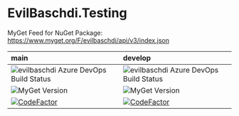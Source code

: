 # EvilBaschdi.Testing

MyGet Feed for NuGet Package: <https://www.myget.org/F/evilbaschdi/api/v3/index.json>

| main                                                         | develop                                                            |
| :----------------------------------------------------------- | :----------------------------------------------------------------- |
| ![evilbaschdi Azure DevOps Build Status][buildStatusMain]    | ![evilbaschdi Azure DevOps Build Status][buildStatusDevelop]       |
| ![MyGet Version][myGetVersionMain]                           | ![MyGet Version][myGetVersionDevelop]                              |
| [![CodeFactor][codeFactorMainBadge]][codeFactorMainOverview] | [![CodeFactor][codeFactorDevelopBadge]][codeFactorDevelopOverview] |

[buildStatusMain]: https://dev.azure.com/evilbaschdi/Main/_apis/build/status/Core/EvilBaschdi.Testing?branchName=main
[buildStatusDevelop]: https://dev.azure.com/evilbaschdi/Main/_apis/build/status/Core/EvilBaschdi.Testing?branchName=develop
[myGetVersionMain]: https://img.shields.io/myget/evilbaschdi/v/EvilBaschdi.Testing?label=MyGet
[myGetVersionDevelop]: https://img.shields.io/myget/evilbaschdi/vpre/EvilBaschdi.Testing?label=MyGet
[codeFactorMainBadge]: https://www.codefactor.io/repository/github/evilbaschdi/evilbaschdi.testing/badge/main
[codeFactorMainOverview]: https://www.codefactor.io/repository/github/evilbaschdi/evilbaschdi.testing/overview/main
[codeFactorDevelopBadge]: https://www.codefactor.io/repository/github/evilbaschdi/evilbaschdi.testing/badge/develop
[codeFactorDevelopOverview]: https://www.codefactor.io/repository/github/evilbaschdi/evilbaschdi.testing/overview/develop
